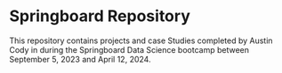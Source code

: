 # Springboard Repository

This repository contains projects and case Studies completed by Austin Cody in during the Springboard Data Science bootcamp between September 5, 2023 and April 12, 2024.
